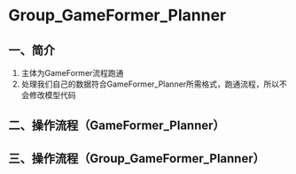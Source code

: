 # Group_GameFormer_Planner
## 一、简介
1. 主体为GameFormer流程跑通
2. 处理我们自己的数据符合GameFormer_Planner所需格式，跑通流程，所以不会修改模型代码

## 二、操作流程（GameFormer_Planner）


## 三、操作流程（Group_GameFormer_Planner）
